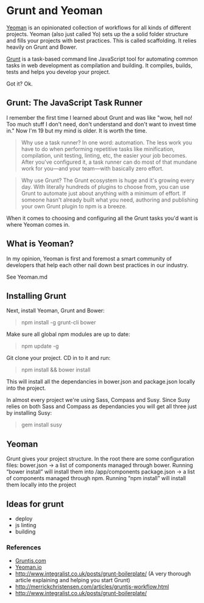 # Grunt and Yeoman

[Yeoman](http://yeoman.io/) is an opinionated collection of workflows for all kinds of different projects. Yeoman (also just called Yo) sets up the a solid folder structure and fills your projects with best practices. This is called scaffolding. It relies heavily on Grunt and Bower.

[Grunt](http://gruntjs.com/) is a task-based command line JavaScript tool for automating common tasks in web development as compilation and building. It compiles, builds, tests and helps you develop your project.

Got it? Ok.

## Grunt: The JavaScript Task Runner

I remember the first time I learned about Grunt and was like "wow, hell no! Too much stuff I don't need, don't understand and don't want to invest time in." Now I'm 19 but my mind is older. It is worth the time.

> Why use a task runner?
In one word: automation. The less work you have to do when performing repetitive tasks like minification, compilation, unit testing, linting, etc, the easier your job becomes. After you've configured it, a task runner can do most of that mundane work for you—and your team—with basically zero effort.

> Why use Grunt?
The Grunt ecosystem is huge and it's growing every day. With literally hundreds of plugins to choose from, you can use Grunt to automate just about anything with a minimum of effort. If someone hasn't already built what you need, authoring and publishing your own Grunt plugin to npm is a breeze.

When it comes to choosing and configuring all the Grunt tasks you'd want is where Yeoman comes in.


## What is Yeoman?

In my opinion, Yeoman is first and foremost a smart community of developers that help each other nail down best practices in our industry.

See Yeoman.md

## Installing Grunt

Next, install Yeoman, Grunt and Bower:
> npm install -g  grunt-cli bower

Make sure all global npm modules are up to date:
> npm update -g

Git clone your project. CD in to it and run:
> npm install && bower install

This will install all the dependancies in bower.json and package.json locally into the project.

In almost every project we're using Sass, Compass and Susy. Since Susy relies on both Sass and Compass as dependancies you will get all three just by installing Susy:
> gem install susy

## Yeoman

Grunt gives your project structure. In the root there are some configuration files:
bower.json -> a list of components managed through bower. Running “bower install” will install them into /app/components
package.json -> a list of components managed through npm. Running “npm install” will install them locally into the project

## Ideas for grunt

- deploy
- js linting
- building

### References

- [Gruntjs.com](http://gruntjs.com/)
- [Yeoman.io](http://yeoman.io/)
- http://www.integralist.co.uk/posts/grunt-boilerplate/ (A very thorough article explaining and helping you start Grunt)
- http://merrickchristensen.com/articles/gruntjs-workflow.html
- http://www.integralist.co.uk/posts/grunt-boilerplate/
